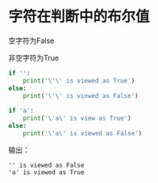 # 字符在判断中的布尔值

空字符为False

非空字符为True

```python
if '':
	print('\'\' is viewed as True')
else:
    print('\'\' is viewed as False')
    
if 'a':
    print('\'a\' is view as True')
else:
    print('\'a\' is viewed as False')
```

输出：

```
'' is viewed as False
'a' is viewed as True
```

